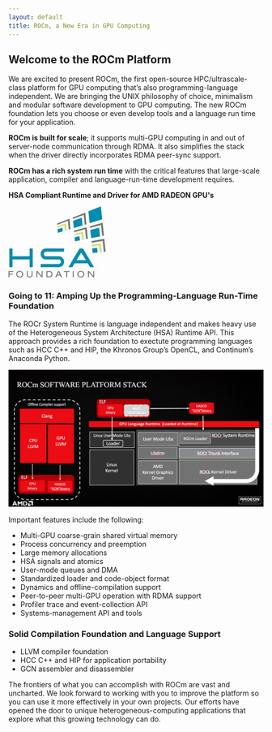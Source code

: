 ```yaml
---
layout: default
title: ROCm, a New Era in GPU Computing
---
```


## Welcome to the ROCm Platform

We are excited to present ROCm, the first open-source
HPC/ultrascale-class platform for GPU computing that’s also
programming-language independent. We are bringing the UNIX philosophy
of choice, minimalism and modular software development to GPU
computing. The new ROCm foundation lets you choose or even develop
tools and a language run time for your application.

**ROCm is built for scale**; it supports multi-GPU
computing in and out of server-node communication through RDMA. It
also simplifies the stack when the driver directly
incorporates RDMA peer-sync support.

**ROCm has a rich system run time** with the critical
features that large-scale application, compiler and language-run-time
development requires.

**HSA Compliant Runtime and Driver for AMD RADEON GPU's** 

![HSAFoundation Compilant](images/ImageAgentProxy.jpeg)

### Going to 11: Amping Up the Programming-Language Run-Time Foundation


The ROCr System Runtime is language independent and makes
heavy use of the Heterogeneous System Architecture (HSA) Runtime API.
This approach provides a rich foundation to exectute programming languages such as HCC
C++ and HIP, the Khronos Group’s OpenCL, and Continum’s Anaconda Python.

![ROCm_Stack_Diagram](images/ROCm_Stack.png)

Important features include the following:

 * Multi-GPU coarse-grain shared virtual memory
 * Process concurrency and preemption
 * Large memory allocations
 * HSA signals and atomics
 * User-mode queues and DMA
 * Standardized loader and code-object format
 * Dynamics and offline-compilation support
 * Peer-to-peer multi-GPU operation with RDMA support
 * Profiler trace and event-collection API
 * Systems-management API and tools


### Solid Compilation Foundation and Language Support

 *  LLVM compiler foundation
 *  HCC C++ and HIP for application portability
 *  GCN assembler and disassembler

The frontiers of what you can accomplish with ROCm are vast and
uncharted. We look forward to working with you to improve the platform
so you can use it more effectively in your own projects. Our efforts
have opened the door to unique heterogeneous-computing applications
that explore what this growing technology can do.
